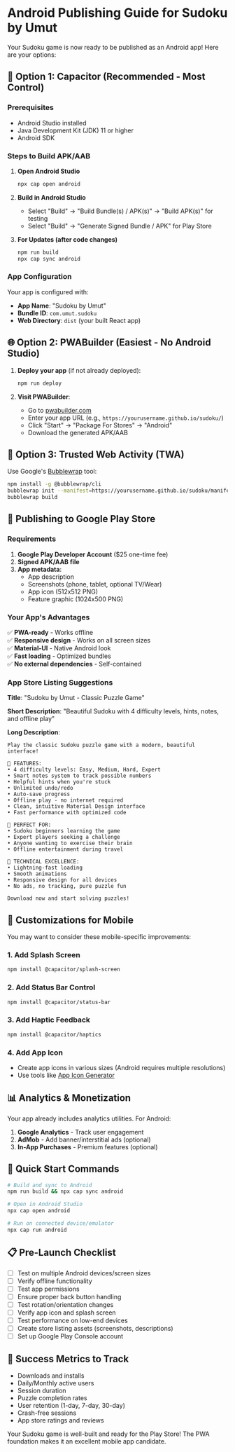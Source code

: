 # Android Publishing Guide for Sudoku by Umut

Your Sudoku game is now ready to be published as an Android app! Here are your options:

## 🚀 Option 1: Capacitor (Recommended - Most Control)

### Prerequisites
- Android Studio installed
- Java Development Kit (JDK) 11 or higher
- Android SDK

### Steps to Build APK/AAB

1. **Open Android Studio**
   ```bash
   npx cap open android
   ```

2. **Build in Android Studio**
   - Select "Build" → "Build Bundle(s) / APK(s)" → "Build APK(s)" for testing
   - Select "Build" → "Generate Signed Bundle / APK" for Play Store

3. **For Updates (after code changes)**
   ```bash
   npm run build
   npx cap sync android
   ```

### App Configuration
Your app is configured with:
- **App Name**: "Sudoku by Umut"
- **Bundle ID**: `com.umut.sudoku`
- **Web Directory**: `dist` (your built React app)

## 🌐 Option 2: PWABuilder (Easiest - No Android Studio)

1. **Deploy your app** (if not already deployed):
   ```bash
   npm run deploy
   ```

2. **Visit PWABuilder**:
   - Go to [pwabuilder.com](https://www.pwabuilder.com/)
   - Enter your app URL (e.g., `https://yourusername.github.io/sudoku/`)
   - Click "Start" → "Package For Stores" → "Android"
   - Download the generated APK/AAB

## 📱 Option 3: Trusted Web Activity (TWA)

Use Google's [Bubblewrap](https://github.com/GoogleChromeLabs/bubblewrap) tool:

```bash
npm install -g @bubblewrap/cli
bubblewrap init --manifest=https://yourusername.github.io/sudoku/manifest.webmanifest
bubblewrap build
```

## 🏪 Publishing to Google Play Store

### Requirements
1. **Google Play Developer Account** ($25 one-time fee)
2. **Signed APK/AAB file**
3. **App metadata**:
   - App description
   - Screenshots (phone, tablet, optional TV/Wear)
   - App icon (512x512 PNG)
   - Feature graphic (1024x500 PNG)

### Your App's Advantages
✅ **PWA-ready** - Works offline  
✅ **Responsive design** - Works on all screen sizes  
✅ **Material-UI** - Native Android look  
✅ **Fast loading** - Optimized bundles  
✅ **No external dependencies** - Self-contained  

### App Store Listing Suggestions

**Title**: "Sudoku by Umut - Classic Puzzle Game"

**Short Description**: 
"Beautiful Sudoku with 4 difficulty levels, hints, notes, and offline play"

**Long Description**:
```
Play the classic Sudoku puzzle game with a modern, beautiful interface!

🧩 FEATURES:
• 4 difficulty levels: Easy, Medium, Hard, Expert
• Smart notes system to track possible numbers
• Helpful hints when you're stuck
• Unlimited undo/redo
• Auto-save progress
• Offline play - no internet required
• Clean, intuitive Material Design interface
• Fast performance with optimized code

🎯 PERFECT FOR:
• Sudoku beginners learning the game
• Expert players seeking a challenge
• Anyone wanting to exercise their brain
• Offline entertainment during travel

🚀 TECHNICAL EXCELLENCE:
• Lightning-fast loading
• Smooth animations
• Responsive design for all devices
• No ads, no tracking, pure puzzle fun

Download now and start solving puzzles!
```

## 🔧 Customizations for Mobile

You may want to consider these mobile-specific improvements:

### 1. Add Splash Screen
```bash
npm install @capacitor/splash-screen
```

### 2. Add Status Bar Control
```bash
npm install @capacitor/status-bar
```

### 3. Add Haptic Feedback
```bash
npm install @capacitor/haptics
```

### 4. Add App Icon
- Create app icons in various sizes (Android requires multiple resolutions)
- Use tools like [App Icon Generator](https://appicon.co/)

## 📊 Analytics & Monetization

Your app already includes analytics utilities. For Android:

1. **Google Analytics** - Track user engagement
2. **AdMob** - Add banner/interstitial ads (optional)
3. **In-App Purchases** - Premium features (optional)

## 🚀 Quick Start Commands

```bash
# Build and sync to Android
npm run build && npx cap sync android

# Open in Android Studio
npx cap open android

# Run on connected device/emulator
npx cap run android
```

## 📋 Pre-Launch Checklist

- [ ] Test on multiple Android devices/screen sizes
- [ ] Verify offline functionality
- [ ] Test app permissions
- [ ] Ensure proper back button handling
- [ ] Test rotation/orientation changes
- [ ] Verify app icon and splash screen
- [ ] Test performance on low-end devices
- [ ] Create store listing assets (screenshots, descriptions)
- [ ] Set up Google Play Console account

## 🎉 Success Metrics to Track

- Downloads and installs
- Daily/Monthly active users
- Session duration
- Puzzle completion rates
- User retention (1-day, 7-day, 30-day)
- Crash-free sessions
- App store ratings and reviews

Your Sudoku game is well-built and ready for the Play Store! The PWA foundation makes it an excellent mobile app candidate.



